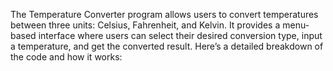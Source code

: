 The Temperature Converter program allows users to convert temperatures between three units: Celsius, Fahrenheit, and Kelvin. It provides a menu-based interface where users can select their desired conversion type, input a temperature, and get the converted result. Here’s a detailed breakdown of the code and how it works:
